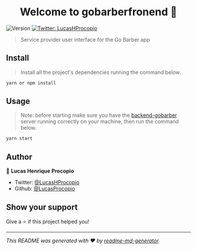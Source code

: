 <h1 align="center">Welcome to gobarberfronend 👋</h1>
<p>
  <img alt="Version" src="https://img.shields.io/badge/version-0.1.0-blue.svg?cacheSeconds=2592000" />
  <a href="https://twitter.com/LucasHProcopio" target="_blank">
    <img alt="Twitter: LucasHProcopio" src="https://img.shields.io/twitter/follow/LucasHProcopio.svg?style=social" />
  </a>
</p>

> Service provider user interface for the Go Barber app

## Install

> Install all the project's dependencies running the command below.

```sh
yarn or npm install
```

## Usage

> Note: before starting make sure you have the [backend-gobarber](https://github.com/LucasProcopio/backend-gobarber) server running correctly on your machine, then run the command  below.

```sh
yarn start
```

## Author

👤 **Lucas Henrique Procopio**

* Twitter: [@LucasHProcopio](https://twitter.com/LucasHProcopio)
* Github: [@LucasProcopio](https://github.com/LucasProcopio)

## Show your support

Give a ⭐️ if this project helped you!

***
_This README was generated with ❤️ by [readme-md-generator](https://github.com/kefranabg/readme-md-generator)_

